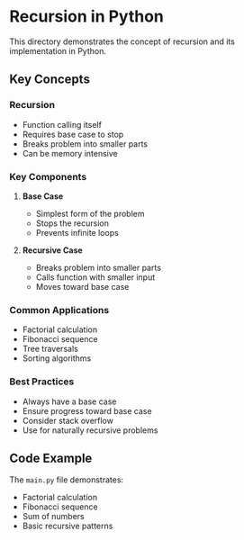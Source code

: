 # Recursion in Python

This directory demonstrates the concept of recursion and its implementation in Python.

## Key Concepts

### Recursion
- Function calling itself
- Requires base case to stop
- Breaks problem into smaller parts
- Can be memory intensive

### Key Components
1. **Base Case**
   - Simplest form of the problem
   - Stops the recursion
   - Prevents infinite loops

2. **Recursive Case**
   - Breaks problem into smaller parts
   - Calls function with smaller input
   - Moves toward base case

### Common Applications
- Factorial calculation
- Fibonacci sequence
- Tree traversals
- Sorting algorithms

### Best Practices
- Always have a base case
- Ensure progress toward base case
- Consider stack overflow
- Use for naturally recursive problems

## Code Example
The `main.py` file demonstrates:
- Factorial calculation
- Fibonacci sequence
- Sum of numbers
- Basic recursive patterns 